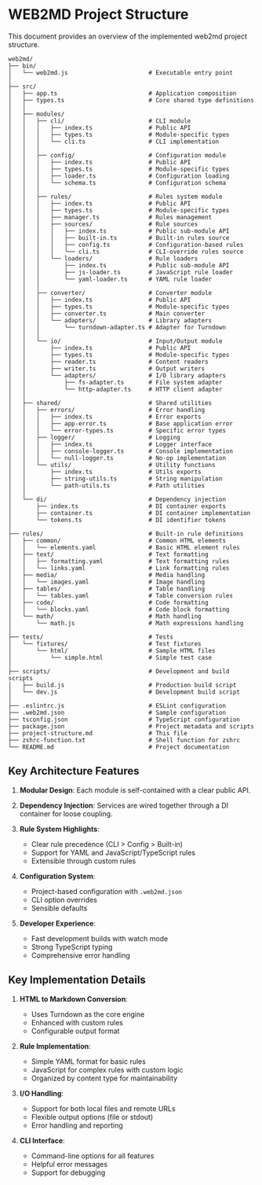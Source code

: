 # WEB2MD Project Structure

This document provides an overview of the implemented web2md project structure.

```
web2md/
├── bin/
│   └── web2md.js                       # Executable entry point
│
├── src/
│   ├── app.ts                          # Application composition
│   ├── types.ts                        # Core shared type definitions
│   │
│   ├── modules/
│   │   ├── cli/                        # CLI module
│   │   │   ├── index.ts                # Public API
│   │   │   ├── types.ts                # Module-specific types
│   │   │   └── cli.ts                  # CLI implementation
│   │   │
│   │   ├── config/                     # Configuration module
│   │   │   ├── index.ts                # Public API
│   │   │   ├── types.ts                # Module-specific types
│   │   │   ├── loader.ts               # Configuration loading
│   │   │   └── schema.ts               # Configuration schema
│   │   │
│   │   ├── rules/                      # Rules system module
│   │   │   ├── index.ts                # Public API
│   │   │   ├── types.ts                # Module-specific types
│   │   │   ├── manager.ts              # Rules management
│   │   │   ├── sources/                # Rule sources
│   │   │   │   ├── index.ts            # Public sub-module API
│   │   │   │   ├── built-in.ts         # Built-in rules source
│   │   │   │   ├── config.ts           # Configuration-based rules
│   │   │   │   └── cli.ts              # CLI-override rules source
│   │   │   └── loaders/                # Rule loaders
│   │   │       ├── index.ts            # Public sub-module API
│   │   │       ├── js-loader.ts        # JavaScript rule loader
│   │   │       └── yaml-loader.ts      # YAML rule loader
│   │   │
│   │   ├── converter/                  # Converter module
│   │   │   ├── index.ts                # Public API
│   │   │   ├── types.ts                # Module-specific types
│   │   │   ├── converter.ts            # Main converter
│   │   │   └── adapters/               # Library adapters
│   │   │       └── turndown-adapter.ts # Adapter for Turndown
│   │   │
│   │   └── io/                         # Input/Output module
│   │       ├── index.ts                # Public API
│   │       ├── types.ts                # Module-specific types
│   │       ├── reader.ts               # Content readers
│   │       ├── writer.ts               # Output writers
│   │       └── adapters/               # I/O library adapters
│   │           ├── fs-adapter.ts       # File system adapter
│   │           └── http-adapter.ts     # HTTP client adapter
│   │
│   ├── shared/                         # Shared utilities
│   │   ├── errors/                     # Error handling
│   │   │   ├── index.ts                # Error exports
│   │   │   ├── app-error.ts            # Base application error
│   │   │   └── error-types.ts          # Specific error types
│   │   ├── logger/                     # Logging
│   │   │   ├── index.ts                # Logger interface
│   │   │   ├── console-logger.ts       # Console implementation
│   │   │   └── null-logger.ts          # No-op implementation
│   │   └── utils/                      # Utility functions
│   │       ├── index.ts                # Utils exports
│   │       ├── string-utils.ts         # String manipulation
│   │       └── path-utils.ts           # Path utilities
│   │
│   └── di/                             # Dependency injection
│       ├── index.ts                    # DI container exports
│       ├── container.ts                # DI container implementation
│       └── tokens.ts                   # DI identifier tokens
│
├── rules/                              # Built-in rule definitions
│   ├── common/                         # Common HTML elements
│   │   └── elements.yaml               # Basic HTML element rules
│   ├── text/                           # Text formatting
│   │   ├── formatting.yaml             # Text formatting rules
│   │   └── links.yaml                  # Link formatting rules
│   ├── media/                          # Media handling
│   │   └── images.yaml                 # Image handling
│   ├── tables/                         # Table handling
│   │   └── tables.yaml                 # Table conversion rules
│   ├── code/                           # Code formatting
│   │   └── blocks.yaml                 # Code block formatting
│   └── math/                           # Math handling
│       └── math.js                     # Math expressions handling
│
├── tests/                              # Tests
│   └── fixtures/                       # Test fixtures
│       └── html/                       # Sample HTML files
│           └── simple.html             # Simple test case
│
├── scripts/                            # Development and build scripts
│   ├── build.js                        # Production build script
│   └── dev.js                          # Development build script
│
├── .eslintrc.js                        # ESLint configuration
├── .web2md.json                        # Sample configuration
├── tsconfig.json                       # TypeScript configuration
├── package.json                        # Project metadata and scripts
├── project-structure.md                # This file
├── zshrc-function.txt                  # Shell function for zshrc
└── README.md                           # Project documentation
```

## Key Architecture Features

1. **Modular Design**: Each module is self-contained with a clear public API.

2. **Dependency Injection**: Services are wired together through a DI container for loose coupling.

3. **Rule System Highlights**:
   - Clear rule precedence (CLI > Config > Built-in)
   - Support for YAML and JavaScript/TypeScript rules
   - Extensible through custom rules

4. **Configuration System**:
   - Project-based configuration with `.web2md.json`
   - CLI option overrides
   - Sensible defaults

5. **Developer Experience**:
   - Fast development builds with watch mode
   - Strong TypeScript typing
   - Comprehensive error handling

## Key Implementation Details

1. **HTML to Markdown Conversion**:
   - Uses Turndown as the core engine
   - Enhanced with custom rules
   - Configurable output format

2. **Rule Implementation**:
   - Simple YAML format for basic rules
   - JavaScript for complex rules with custom logic
   - Organized by content type for maintainability

3. **I/O Handling**:
   - Support for both local files and remote URLs
   - Flexible output options (file or stdout)
   - Error handling and reporting

4. **CLI Interface**:
   - Command-line options for all features
   - Helpful error messages
   - Support for debugging
